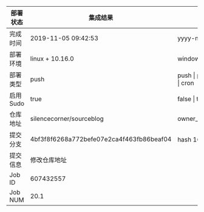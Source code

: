 部署状态 | 集成结果 | 参考值
---|---|---
完成时间 | 2019-11-05 09:42:53 | yyyy-mm-dd hh:mm:ss
部署环境 | linux + 10.16.0 | window \| linux + stable
部署类型 | push | push \| pull_request \| api \| cron
启用Sudo | true | false \| true
仓库地址 | silencecorner/sourceblog | owner_name/repo_name
提交分支 | 4bf3f8f6268a772befe07e2ca4f463fb86beaf04 | hash 16位
提交信息 | 修改仓库地址 |
Job ID   | 607432557 |
Job NUM  | 20.1 |
